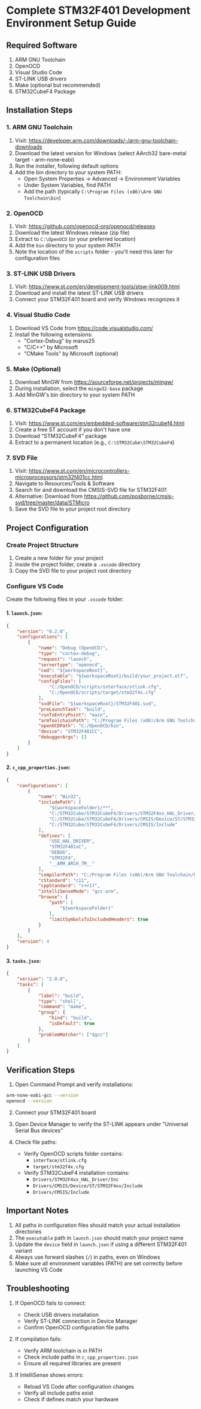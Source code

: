 # Complete STM32F401 Development Environment Setup Guide

## Required Software
1. ARM GNU Toolchain
2. OpenOCD
3. Visual Studio Code
4. ST-LINK USB drivers
5. Make (optional but recommended)
6. STM32CubeF4 Package

## Installation Steps

### 1. ARM GNU Toolchain
1. Visit: https://developer.arm.com/downloads/-/arm-gnu-toolchain-downloads
2. Download the latest version for Windows (select AArch32 bare-metal target - arm-none-eabi)
3. Run the installer, following default options
4. Add the bin directory to your system PATH:
   * Open System Properties → Advanced → Environment Variables
   * Under System Variables, find PATH
   * Add the path (typically `C:\Program Files (x86)\Arm GNU Toolchain\bin`)

### 2. OpenOCD
1. Visit: https://github.com/openocd-org/openocd/releases
2. Download the latest Windows release (zip file)
3. Extract to `C:\OpenOCD` (or your preferred location)
4. Add the `bin` directory to your system PATH
5. Note the location of the `scripts` folder - you'll need this later for configuration files

### 3. ST-LINK USB Drivers
1. Visit: https://www.st.com/en/development-tools/stsw-link009.html
2. Download and install the latest ST-LINK USB drivers
3. Connect your STM32F401 board and verify Windows recognizes it

### 4. Visual Studio Code
1. Download VS Code from https://code.visualstudio.com/
2. Install the following extensions:
   * "Cortex-Debug" by marus25
   * "C/C++" by Microsoft
   * "CMake Tools" by Microsoft (optional)

### 5. Make (Optional)
1. Download MinGW from https://sourceforge.net/projects/mingw/
2. During installation, select the `mingw32-base` package
3. Add MinGW's bin directory to your system PATH

### 6. STM32CubeF4 Package
1. Visit: https://www.st.com/en/embedded-software/stm32cubef4.html
2. Create a free ST account if you don't have one
3. Download "STM32CubeF4" package
4. Extract to a permanent location (e.g., `C:\STM32Cube\STM32CubeF4`)

### 7. SVD File
1. Visit: https://www.st.com/en/microcontrollers-microprocessors/stm32f401cc.html
2. Navigate to Resources/Tools & Software
3. Search for and download the CMSIS-SVD file for STM32F401
4. Alternative: Download from https://github.com/posborne/cmsis-svd/tree/master/data/STMicro
5. Save the SVD file to your project root directory

## Project Configuration

### Create Project Structure
1. Create a new folder for your project
2. Inside the project folder, create a `.vscode` directory
3. Copy the SVD file to your project root directory

### Configure VS Code

Create the following files in your `.vscode` folder:

#### 1. `launch.json`:
```json
{
    "version": "0.2.0",
    "configurations": [
        {
            "name": "Debug (OpenOCD)",
            "type": "cortex-debug",
            "request": "launch",
            "servertype": "openocd",
            "cwd": "${workspaceRoot}",
            "executable": "${workspaceRoot}/build/your_project.elf",
            "configFiles": [
                "C:/OpenOCD/scripts/interface/stlink.cfg",
                "C:/OpenOCD/scripts/target/stm32f4x.cfg"
            ],
            "svdFile": "${workspaceRoot}/STM32F401.svd",
            "preLaunchTask": "build",
            "runToEntryPoint": "main",
            "armToolchainPath": "C:/Program Files (x86)/Arm GNU Toolchain/bin",
            "openOCDPath": "C:/OpenOCD/bin",
            "device": "STM32F401CC",
            "debuggerArgs": []
        }
    ]
}
```

#### 2. `c_cpp_properties.json`:
```json
{
    "configurations": [
        {
            "name": "Win32",
            "includePath": [
                "${workspaceFolder}/**",
                "C:/STM32Cube/STM32CubeF4/Drivers/STM32F4xx_HAL_Driver/Inc",
                "C:/STM32Cube/STM32CubeF4/Drivers/CMSIS/Device/ST/STM32F4xx/Include",
                "C:/STM32Cube/STM32CubeF4/Drivers/CMSIS/Include"
            ],
            "defines": [
                "USE_HAL_DRIVER",
                "STM32F401xC",
                "DEBUG",
                "STM32F4",
                "__ARM_ARCH_7M__"
            ],
            "compilerPath": "C:/Program Files (x86)/Arm GNU Toolchain/bin/arm-none-eabi-gcc.exe",
            "cStandard": "c11",
            "cppStandard": "c++17",
            "intelliSenseMode": "gcc-arm",
            "browse": {
                "path": [
                    "${workspaceFolder}"
                ],
                "limitSymbolsToIncludedHeaders": true
            }
        }
    ],
    "version": 4
}
```

#### 3. `tasks.json`:
```json
{
    "version": "2.0.0",
    "tasks": [
        {
            "label": "build",
            "type": "shell",
            "command": "make",
            "group": {
                "kind": "build",
                "isDefault": true
            },
            "problemMatcher": ["$gcc"]
        }
    ]
}
```

## Verification Steps

1. Open Command Prompt and verify installations:
```bash
arm-none-eabi-gcc --version
openocd --version
```

2. Connect your STM32F401 board

3. Open Device Manager to verify the ST-LINK appears under "Universal Serial Bus devices"

4. Check file paths:
   - Verify OpenOCD scripts folder contains:
     * `interface/stlink.cfg`
     * `target/stm32f4x.cfg`
   - Verify STM32CubeF4 installation contains:
     * `Drivers/STM32F4xx_HAL_Driver/Inc`
     * `Drivers/CMSIS/Device/ST/STM32F4xx/Include`
     * `Drivers/CMSIS/Include`

## Important Notes

1. All paths in configuration files should match your actual installation directories
2. The `executable` path in `launch.json` should match your project name
3. Update the `device` field in `launch.json` if using a different STM32F401 variant
4. Always use forward slashes (`/`) in paths, even on Windows
5. Make sure all environment variables (PATH) are set correctly before launching VS Code

## Troubleshooting

1. If OpenOCD fails to connect:
   - Check USB drivers installation
   - Verify ST-LINK connection in Device Manager
   - Confirm OpenOCD configuration file paths

2. If compilation fails:
   - Verify ARM toolchain is in PATH
   - Check include paths in `c_cpp_properties.json`
   - Ensure all required libraries are present

3. If IntelliSense shows errors:
   - Reload VS Code after configuration changes
   - Verify all include paths exist
   - Check if defines match your hardware
